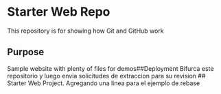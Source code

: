 # Starter Web Repo

This repository is for showing how Git and GitHub work

## Purpose

Sample website with plenty of files for demos##Deployment
Bifurca este repositorio y luego envia solicitudes de extraccion para su revision
# #   S t a r t e r   W e b   P r o j e c t .   A g r e g a n d o   u n a   l i n e a   p a r a   e l   e j e m p l o   d e   r e b a s e  
 